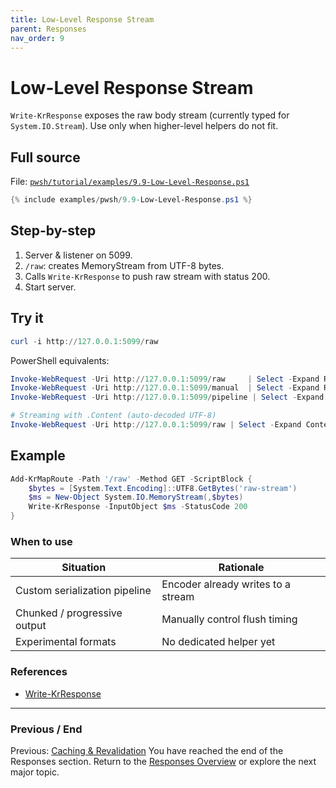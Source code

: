 ```yaml
---
title: Low-Level Response Stream
parent: Responses
nav_order: 9
---
```


# Low-Level Response Stream

`Write-KrResponse` exposes the raw body stream (currently typed for `System.IO.Stream`). Use only when higher-level helpers do not fit.

## Full source

File: [`pwsh/tutorial/examples/9.9-Low-Level-Response.ps1`][9.9-Low-Level-Response.ps1]

```powershell
{% include examples/pwsh/9.9-Low-Level-Response.ps1 %}
```

## Step-by-step

1. Server & listener on 5099.
2. `/raw`: creates MemoryStream from UTF-8 bytes.
3. Calls `Write-KrResponse` to push raw stream with status 200.
4. Start server.

## Try it

```powershell
curl -i http://127.0.0.1:5099/raw
```

PowerShell equivalents:

```powershell
Invoke-WebRequest -Uri http://127.0.0.1:5099/raw     | Select -Expand RawContent
Invoke-WebRequest -Uri http://127.0.0.1:5099/manual  | Select -Expand RawContent
Invoke-WebRequest -Uri http://127.0.0.1:5099/pipeline | Select -Expand RawContent

# Streaming with .Content (auto-decoded UTF-8)
Invoke-WebRequest -Uri http://127.0.0.1:5099/raw | Select -Expand Content
```

## Example

```powershell
Add-KrMapRoute -Path '/raw' -Method GET -ScriptBlock {
    $bytes = [System.Text.Encoding]::UTF8.GetBytes('raw-stream')
    $ms = New-Object System.IO.MemoryStream(,$bytes)
    Write-KrResponse -InputObject $ms -StatusCode 200
}
```

### When to use

| Situation | Rationale |
|-----------|-----------|
| Custom serialization pipeline | Encoder already writes to a stream |
| Chunked / progressive output | Manually control flush timing |
| Experimental formats | No dedicated helper yet |

### References

- [Write-KrResponse](/pwsh/cmdlets/Write-KrResponse)

---

### Previous / End

Previous: [Caching & Revalidation](./8.Caching)
You have reached the end of the Responses section. Return to the [Responses Overview](./index) or explore the next major topic.

[9.9-Low-Level-Response.ps1]: /pwsh/tutorial/examples/9.9-Low-Level-Response.ps1
